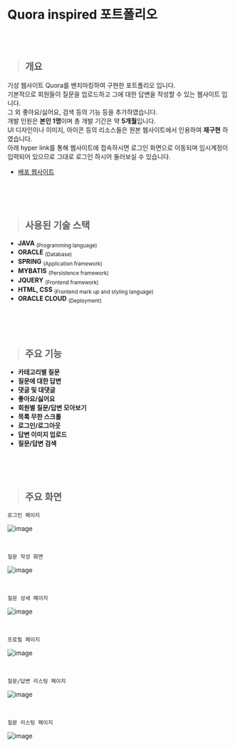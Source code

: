 # Quora inspired 포트폴리오  

<br />
<br />

>## 개요
기성 웹사이트 Quora를 벤치마킹하여 구현한 포트폴리오 입니다.  
기본적으로 회원들이 질문을 업로드하고 그에 대한 답변을 작성할 수 있는 웹사이트 입니다.  
그 외 좋아요/싫어요, 검색 등의 기능 등을 추가하였습니다.  
개발 인원은 **본인 1명**이며 총 개발 기간은 약 **5개월**입니다.  
UI 디자인이나 이미지, 아이콘 등의 리소스들은 원본 웹사이트에서 인용하여 **재구현** 하였습니다.  
아래 hyper link를 통해 웹사이트에 접속하시면 로그인 화면으로 이동되며 임시계정이 입력되어 있으므로 그대로 로그인 하시어 둘러보실 수 있습니다.
 
* [배포 웹사이트](http://129.154.204.42:8080/)

<br />
<br />
<br />

>## 사용된 기술 스택
* **JAVA** <sub>(Programming language)</sub>
* **ORACLE** <sub>(Database)</sub>
* **SPRING** <sub>(Application framework)</sub>
* **MYBATIS** <sub>(Persistence framework)</sub>
* **JQUERY** <sub>(Frontend framework)</sub>
* **HTML, CSS** <sub>(Frontend mark up and styling language)</sub>
* **ORACLE CLOUD** <sub>(Deployment)</sub>

<br />
<br />
<br />

>## 주요 기능
* **카테고리별 질문**
* **질문에 대한 답변**
* **댓글 및 대댓글**
* **좋아요/싫어요**
* **회원별 질문/답변 모아보기**
* **목록 무한 스크롤**
* **로그인/로그아웃**
* **답변 이미지 업로드**
* **질문/답변 검색**

<br />
<br />
<br />

>## 주요 화면

    로그인 페이지
![image](https://user-images.githubusercontent.com/59035549/178393041-944b2f16-f259-4768-8fc2-69208b055006.png)

<br />

    질문 작성 화면
![image](https://user-images.githubusercontent.com/59035549/178393454-ece340ca-5b02-4e83-9f69-1065edaae90b.png)


<br />

    질문 상세 페이지
![image](https://user-images.githubusercontent.com/59035549/178393644-aabf4800-8cdf-4ff0-8cba-b625b630df6c.png)

<br />

    프로필 페이지
![image](https://user-images.githubusercontent.com/59035549/178393975-8ad1d5ce-d188-4b65-afd3-327f28c4f946.png)

<br />
    
    질문/답변 리스팅 페이지
![image](https://user-images.githubusercontent.com/59035549/178394152-15539233-d916-47e8-be7d-4d66a7268c7b.png)

<br />

    질문 리스팅 페이지
![image](https://user-images.githubusercontent.com/59035549/178394219-3df74452-7969-468b-99bb-f3851ca5a8e2.png)
